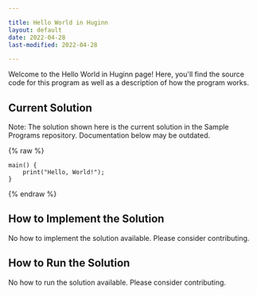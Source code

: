 ```yaml
---

title: Hello World in Huginn
layout: default
date: 2022-04-28
last-modified: 2022-04-28

---
```


Welcome to the Hello World in Huginn page! Here, you'll find the source code for this program as well as a description of how the program works.

## Current Solution

Note: The solution shown here is the current solution in the Sample Programs repository. Documentation below may be outdated.

{% raw %}

```Huginn
main() {
	print("Hello, World!");
}

```

{% endraw %}

## How to Implement the Solution

No how to implement the solution available. Please consider contributing.

## How to Run the Solution

No how to run the solution available. Please consider contributing.